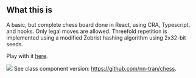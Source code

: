 ## What this is

A basic, but complete chess board done in React, using CRA, Typescript, and hooks.
Only legal moves are allowed.
Threefold repetition is implemented using a modified Zobrist hashing algorithm using 2x32-bit seeds.

Play with it [here](https://nn-tran.github.io/chess/).

![](screenshot.png)
See class component version: https://github.com/nn-tran/chess.